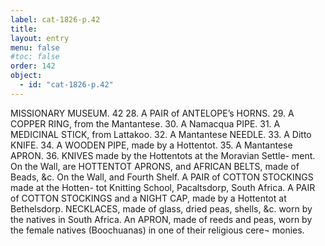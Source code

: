 ```yaml
---
label: cat-1826-p.42
title: 
layout: entry
menu: false
#toc: false
order: 142
object:
  - id: "cat-1826-p.42"
---
```


MISSIONARY MUSEUM.
42
28. A PAIR of ANTELOPE’s HORNS.
29. A COPPER RING, from the Mantantese.
30. A Namacqua PIPE.
31. A MEDICINAL STICK, from Lattakoo.
32. A Mantantese NEEDLE.
33. A Ditto KNIFE.
34. A WOODEN PIPE, made by a Hottentot.
35. A Mantantese APRON.
36. KNIVES made by the Hottentots at the Moravian Settle-
ment.
On the Wall, are
HOTTENTOT APRONS, and AFRICAN BELTS,
made of Beads, &c.
On the Wall, and Fourth Shelf.
A PAIR of COTTON STOCKINGS made at the Hotten-
tot Knitting School, Pacaltsdorp, South Africa.
A PAIR of COTTON STOCKINGS and a NIGHT CAP,
made by a Hottentot at Bethelsdorp.
NECKLACES, made of glass, dried peas, shells, &c. worn
by the natives in South Africa.
An APRON, made of reeds and peas, worn by the female
natives (Boochuanas) in one of their religious cere¬
monies.